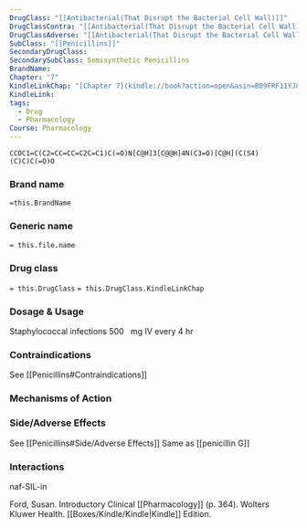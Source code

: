 ```yaml
---
DrugClass: "[[Antibacterial(That Disrupt the Bacterial Cell Wall)]]"
DrugClassContra: "[[Antibacterial(That Disrupt the Bacterial Cell Wall) Template#Contraindications]]"
DrugClassAdverse: "[[Antibacterial(That Disrupt the Bacterial Cell Wall) Template#Side/Adverse Effects]]"
SubClass: "[[Penicillins]]"
SecondaryDrugClass: 
SecondarySubClass: Semisynthetic Penicillins
BrandName: 
Chapter: "7"
KindleLinkChap: "[Chapter 7](kindle://book?action=open&asin=B09FRF11YJ&location=3380)"
KindleLink: 
tags:
  - Drug
  - Pharmacology
Course: Pharmacology
---
```

```smiles
CCOC1=C(C2=CC=CC=C2C=C1)C(=O)N[C@H]3[C@@H]4N(C3=O)[C@H](C(S4)(C)C)C(=O)O
```

### Brand name
`=this.BrandName`
### Generic name
`= this.file.name`

### Drug class 
`= this.DrugClass`
	`= this.DrugClass.KindleLinkChap`

### Dosage & Usage
Staphylococcal infections 
500   mg IV every 4 hr

### Contraindications
See [[Penicillins#Contraindications]]

### Mechanisms of Action

### Side/Adverse Effects
See [[Penicillins#Side/Adverse Effects]]
Same as [[penicillin G]]
### Interactions
 naf-SIL-in    

Ford, Susan. Introductory Clinical [[Pharmacology]] (p. 364). Wolters Kluwer Health. [[Boxes/Kindle/Kindle|Kindle]] Edition. 